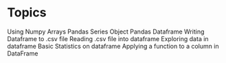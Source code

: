 # Topics
  Using Numpy Arrays
  Pandas Series Object
  Pandas Dataframe
  Writing Dataframe to .csv file
  Reading .csv file into dataframe
  Exploring data in dataframe
  Basic Statistics on dataframe
  Applying a function to a column in DataFrame
